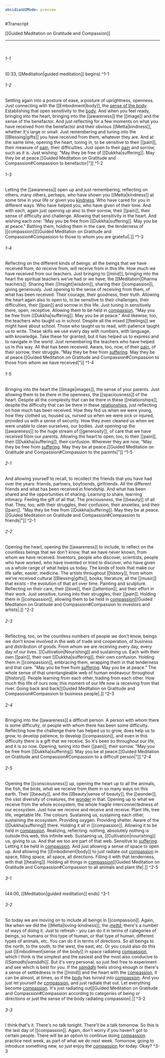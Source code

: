 ```yaml
---
obsidianUIMode: preview
---
```

#Transcript

[[Guided Meditation on Gratitude and Compassion]]

---
<br/>

###### 1-1
(0:33, [[Meditation|guided meditation]] begins) ^1-1
###### 1-2
Settling again into a posture of ease, a posture of uprightness, openness. Just connecting with the [[Embodiment|body]], the <span class="transcript"><a aria-label-position="top" aria-label="Embodiment" data-href="Embodiment" href="Embodiment" class="internal-link">sense of the body</a></span>. Establishing that open sensitivity to the <span class="transcript"><a aria-label-position="top" aria-label="Embodiment" data-href="Embodiment" href="Embodiment" class="internal-link">body</a></span>. And when you feel ready, bringing into the heart, bringing into the [[awareness]] the [[image]] and the sense of the benefactor. And just reflecting for a few moments on what you have received from the benefactor and their obvious [[Metta|kindness]], whether it's large or small. Just remembering and tuning into the [[Blessing|gifts]] you have received from them, whatever they are. And at the same time, opening the heart, tuning in, to be sensitive to their [[pain]], their measure of <span class="transcript"><a data-href="pain" href="pain" class="internal-link">pain</a></span>, their difficulties. Just open to their <span class="transcript"><a data-href="pain" href="pain" class="internal-link">pain</a></span> and sorrow, such as it is. Just wishing: "May they be free of [[Dukkha|suffering]]. May they be at peace.[[Guided Meditation on Gratitude and Compassion#Compassion to benefactor|"]] ^1-2
###### 1-3
Letting the [[awareness]] open up and just remembering, reflecting on others, many others, perhaps, who have shown you [[Metta|kindness]] at some time in your life or given you <span class="transcript"><a aria-label-position="top" aria-label="Metta" data-href="Metta" href="Metta" class="internal-link">kindness</a></span>. Who have cared for you in different ways. Who have helped you, who have given of their time. And with each, again just opening up also to their sorrow, their [[pain]], their sense of difficulty and challenge. Allowing that sensitivity in the heart. And wishing each one: "May you be free from [[Dukkha|suffering]]. May you be at peace." Bathing them, holding them in the care, the tenderness of [[compassion]][[Guided Meditation on Gratitude and Compassion#Compassion to those to whom you are grateful|.]] ^1-3
###### 1-4
Reflecting on the different kinds of beings: all the beings that we have received from, do receive from, will receive from in this life. How much we have received from our teachers. Just bringing to [[mind]], bringing into the heart the spiritual teachers we've had or we have, the [[Meditation|Dharma teachers]]. Sharing their [[Insight|wisdom]], sharing their [[compassion]], giving generously. Just opening to the sense of receiving from them, of what has been received. Their courage, their goodness, their truth. Allowing the heart again also to open to, to be sensitive to their challenges, their difficulties, their [[pain]] and sorrow in this life. Just tuning in sensitively there, open, receptive. Allowing them to be held in <span class="transcript"><a data-href="compassion" href="compassion" class="internal-link">compassion</a></span>. "May you be free from [[Dukkha|suffering]]. May you be at peace." And likewise, too, the teachers who taught us in school. Despite all the mixed [[feelings]] we might have about school. Those who taught us to read, with patience taught us to write. These skills we use every day with numbers, with language, with knowledge. Take these for granted, but it has helped us to express and to navigate in the world. Just remembering the teachers who have helped us in this way. All that has been received. Aware, too, now, of their <span class="transcript"><a data-href="pain" href="pain" class="internal-link">pain</a></span>, of their sorrow, their struggle. "May they be free from <span class="transcript"><a aria-label-position="top" aria-label="Dukkha" data-href="Dukkha" href="Dukkha" class="internal-link">suffering</a></span>. May they be at peace.[[Guided Meditation on Gratitude and Compassion#Compassion to those from whom we have received|"]] ^1-4
###### 1-5
Bringing into the heart the [[Image|images]], the sense of your parents. Just allowing them to be there in the openness, the [[spaciousness]] of the heart. Despite all the complexity that can be there in these [[relationships]], despite the difficulty that can be there in these <span class="transcript"><a data-href="relationships" href="relationships" class="internal-link">relationships</a></span>, just reflecting on how much has been received. How they fed us when we were young, how they clothed us, housed us, nursed us when we were sick or injured, provided us with a sense of security. How they even cleaned us when we were unable to clean ourselves, our bodies. Just opening up the [[awareness]] to the huge stream of [[generosity]], of care that we have received from our parents. Allowing the heart to open, too, to their [[pain]], their [[Dukkha|suffering]], their confusion. Wherever they are now, "May they be free from <span class="transcript"><a aria-label-position="top" aria-label="Dukkha" data-href="Dukkha" href="Dukkha" class="internal-link">suffering</a></span>. May they be at peace.[[Guided Meditation on Gratitude and Compassion#Compassion to the parents|"]] ^1-5
###### 2-1
And allowing yourself to recall, to recollect the friends that you have had over the years: friends, partners, boyfriends, girlfriends. All the different friends and what has been received in friendship. And what has been shared and the opportunities of sharing. Learning to share, learning intimacy. Feeling the gift of all that. The preciousness, the [[beauty]] of all that. They, too, with their struggles, their confusion, their anxieties, and their [[pain]]. "May they be free from [[Dukkha|suffering]]. May they be at peace.[[Guided Meditation on Gratitude and Compassion#Compassion to friends|"]] ^2-1
###### 2-2
Opening the heart, opening the [[awareness]] to include, to reflect on the countless beings that we don't know, that we have never known, from whom we have received. Inventors, people who discover, scientists, people who have worked, who have invented or tried to discover, who have given us a whole range of what helps us today. The kinds of tools that make our life safer, easier; medicine. The artists throughout [[history]], from whom we've received cultural [[Blessing|gifts]], books, literature, all the [[music]] that exists - the evolution of that art over time. Painting and sculpture. Reflecting on their care, their [[love]], their [[attention]], and their effort in their work. Just sensitive, tuning into their struggles, their [[pain]]. Holding them in [[compassion]], allowing them to be held in <span class="transcript"><a data-href="compassion" href="compassion" class="internal-link">compassion</a></span>[[Guided Meditation on Gratitude and Compassion#Compassion to investors and artists|.]] ^2-2
###### 2-3
Reflecting, too, on the countless numbers of people we don't know, beings we don't know involved in the web of trade and cooperation, of business and distribution of goods. From whom we are receiving every day, every day of our lives. [[Cultivation|Nourishing]] and sustaining us. Each with their own [[pain]], their own [[Dukkha|suffering]], their own confusion. Holding them in [[compassion]], embracing them, wrapping them in that tenderness and that care. "May you be free from <span class="transcript"><a aria-label-position="top" aria-label="Dukkha" data-href="Dukkha" href="Dukkha" class="internal-link">suffering</a></span>. May you be at peace." The whole sense of that unentangleable web of human endeavour throughout [[history]]. People learning from each other, trading from each other. How much this life of ours now, this moment of our life now is receiving from that river. Going back and back[[Guided Meditation on Gratitude and Compassion#Compassion to business people|.]] ^2-3
###### 2-4
Bringing into the [[awareness]] a difficult person. A person with whom there is some difficulty, or people with whom there has been some difficulty. Reflecting how the challenge there has helped us to grow, does help us to grow, to develop patience, to develop [[compassion]], and even in this difficulty there is a gift that we receive. So it's been so throughout our life, and it is so now. Opening, tuning into their [[pain]], their sorrow. "May you be free from [[Dukkha|suffering]]. May you be at peace.[[Guided Meditation on Gratitude and Compassion#Compassion to a difficult person|"]] ^2-4
###### 2-5
Opening the [[consciousness]] up, opening the heart up to all the animals, the fish, the birds, what we receive from them in so many ways on this earth. Their [[beauty]], and the [[Beauty|sense of beauty]], the [[wonder]], the vast diversity of creatures, the <span class="transcript"><a data-href="wonder" href="wonder" class="internal-link">wonder</a></span> in that. Opening up to what we receive from the whole ecosystem, the whole fragile interconnectedness of our ecosystem. Just how we receive and receive and receive. Plant life, tree life, vegetable life. The colours. Sustaining us, sustaining each other, sustaining the ecosystem. Providing oxygen. Providing shelter. Aware of the [[Dukkha|suffering]] there. Holding it all in [[compassion]]. Allowing it to be held in <span class="transcript"><a data-href="compassion" href="compassion" class="internal-link">compassion</a></span>. Realizing, reflecting: nothing, absolutely nothing is outside this web, this infinite web. Sustaining us, [[Cultivation|nourishing]] us, giving to us. And that we too are part of that web. Sensitive to <span class="transcript"><a aria-label-position="top" aria-label="Dukkha" data-href="Dukkha" href="Dukkha" class="internal-link">suffering</a></span>. Letting it be held in <span class="transcript"><a data-href="compassion" href="compassion" class="internal-link">compassion</a></span>. And just allowing a sense of space to open up. And allowing the [[Embodiment|body]] to just radiate out <span class="transcript"><a data-href="compassion" href="compassion" class="internal-link">compassion</a></span> in space, filling space, all space, all directions. Filling it with that tenderness, with that [[healing]]. Holding all things in <span class="transcript"><a data-href="compassion" href="compassion" class="internal-link">compassion</a></span>[[Guided Meditation on Gratitude and Compassion#Compassion to all animals and plant life|.]] ^2-5
###### 3-1
(44:00, [[Meditation|guided meditation]] ends) ^3-1
###### 3-2
So today we are moving on to include all beings in [[compassion]]. Again, like when we did the [[Metta|loving-kindness]], the _<span class="transcript"><a aria-label-position="top" aria-label="Metta" data-href="Metta" href="Metta" class="internal-link">mettā</a></span>_, there's a number of ways of doing it. Just to refresh - you can do it in terms of categories of beings, so humans or this type of human, or that type of human, different types of animals, etc. You can do it in terms of directions. So all beings to the north, to the south, to the west, the east, etc. Or you could also do this just [[Embodiment|sense of the body]] in space radiating <span class="transcript"><a data-href="compassion" href="compassion" class="internal-link">compassion</a></span>, which I think is the simplest and the easiest and the most also conducive to _[[Samadhi|samādhi]]_. But it's very personal, so just feel free to experiment and see which is best for you. If the _<span class="transcript"><a aria-label-position="top" aria-label="Samadhi" data-href="Samadhi" href="Samadhi" class="internal-link">samādhi</a></span>_ feels strong enough or there's a sense of settledness in the [[mind]] and the heart with the <span class="transcript"><a data-href="compassion" href="compassion" class="internal-link">compassion</a></span>, it can be almost, at times, as if the <span class="transcript"><a aria-label-position="top" aria-label="Embodiment" data-href="Embodiment" href="Embodiment" class="internal-link">body</a></span> has _turned into_ <span class="transcript"><a data-href="compassion" href="compassion" class="internal-link">compassion</a></span>. And you just let yourself _be_ <span class="transcript"><a data-href="compassion" href="compassion" class="internal-link">compassion</a></span>, and just radiate that out. Let everything become <span class="transcript"><a data-href="compassion" href="compassion" class="internal-link">compassion</a></span>. It's just radiating out[[Guided Meditation on Gratitude and Compassion#Compassion according to categories of being or directions or just the sense of the body radiating compassion|.]] ^3-2
###### 3-3
I think that's it. There's no talk tonight. There'll be a talk tomorrow. So this is the last day of [[compassion]]. Again, don't worry if you haven't got to certain people. There will be an option to continue doing <span class="transcript"><a data-href="compassion" href="compassion" class="internal-link">compassion</a></span> practice next week, as part of what we do next week. Tomorrow, going to introduce something new, so just enjoy the <span class="transcript"><a data-href="compassion" href="compassion" class="internal-link">compassion</a></span> for today. Okay? ^3-3
